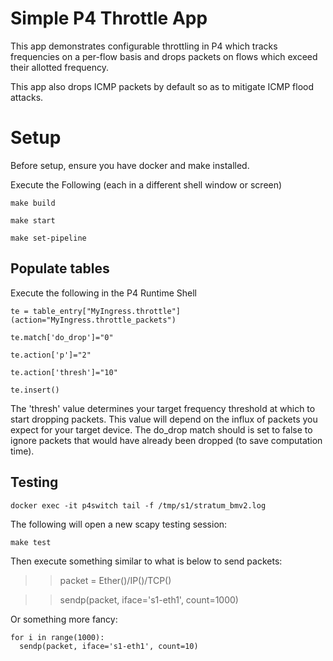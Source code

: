 # Simple P4 Throttle App

This app demonstrates configurable throttling in P4 which
tracks frequencies on a per-flow basis and drops packets on flows which
exceed their allotted frequency.

This app also drops ICMP packets by default so as to mitigate ICMP flood attacks.

# Setup

Before setup, ensure you have docker and make installed.

Execute the Following (each in a different shell window or screen)

`make build`

`make start`

`make set-pipeline`

## Populate tables

Execute the following in the P4 Runtime Shell

```
te = table_entry["MyIngress.throttle"](action="MyIngress.throttle_packets")

te.match['do_drop']="0"

te.action['p']="2"

te.action['thresh']="10"

te.insert()

```

The 'thresh' value determines your target frequency threshold at which to start
dropping packets. This value will depend on the influx of packets you expect
for your target device. The do_drop match should is set to false to ignore packets that would
have already been dropped (to save computation time).

## Testing

`docker exec -it p4switch tail -f /tmp/s1/stratum_bmv2.log`

The following will open a new scapy testing session:

`make test`

Then execute something similar to what is below to send packets:

>> packet = Ether()/IP()/TCP()

>> sendp(packet, iface='s1-eth1', count=1000)

Or something more fancy:

```
for i in range(1000):
  sendp(packet, iface='s1-eth1', count=10)

```

